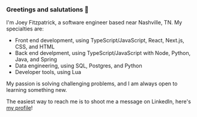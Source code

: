 ### Greetings and salutations 👋

I'm Joey Fitzpatrick, a software engineer based near Nashville, TN.
My specialties are:
- Front end development, using TypeScript/JavaScript, React, Next.js, CSS, and HTML
- Back end develpment, using TypeScript/JavaScript with Node, Python, Java, and Spring
- Data engineering, using SQL, Postgres, and Python
- Developer tools, using Lua

My passion is solving challenging problems, and I am always open to learning something new.

The easiest way to reach me is to shoot me a message on LinkedIn, here's [my profile](https://www.linkedin.com/in/joey-fitzpatrick/)!

<!--
**JoeyFitzpatrick/JoeyFitzpatrick** is a ✨ _special_ ✨ repository because its `README.md` (this file) appears on your GitHub profile.

Here are some ideas to get you started:

- 🔭 I’m currently working on ...
- 🌱 I’m currently learning ...
- 👯 I’m looking to collaborate on ...
- 🤔 I’m looking for help with ...
- 💬 Ask me about ...
- 📫 How to reach me: ...
- 😄 Pronouns: ...
- ⚡ Fun fact: ...
-->
